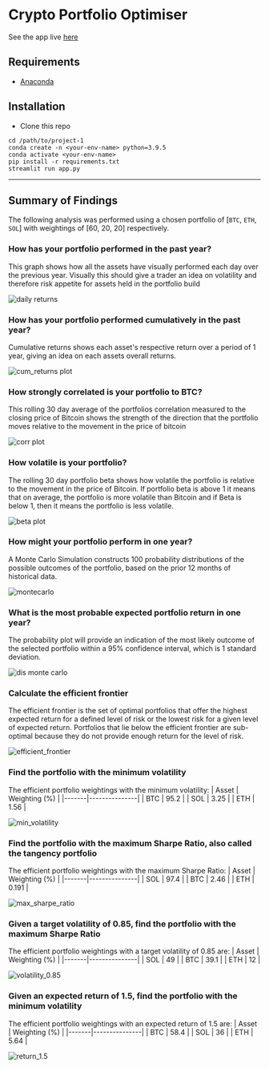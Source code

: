 # Crypto Portfolio Optimiser

See the app live [here](https://share.streamlit.io/vincent-l-j/crypto-portfolio-optimiser/main/app.py)

## Requirements
- [Anaconda](https://www.anaconda.com/products/individual)

## Installation
- Clone this repo
```
cd /path/to/project-1
conda create -n <your-env-name> python=3.9.5
conda activate <your-env-name>
pip install -r requirements.txt
streamlit run app.py
```

---

## Summary of Findings

The following analysis was performed using a chosen portfolio of [`BTC`, `ETH`, `SOL`] with weightings of [60, 20, 20] respectively.

### How has your portfolio performed in the past year?
This graph shows how all the assets have visually performed each day over the previous year. Visually this should give a trader an idea on volatility and therefore risk appetite for assets held in the portfolio build

![daily returns](images/daily_returns_plt.png)

### How has your portfolio performed cumulatively in the past year?
Cumulative returns shows each asset's respective return over a period of 1 year, giving an idea on each assets overall returns.

![cum_returns plot](images/cum_returns_plt.png)

### How strongly correlated is your portfolio to BTC?
This rolling 30 day average of the portfolios correlation measured to the closing price of Bitcoin shows the strength of the direction that the portfolio moves relative to the movement in the price of bitcoin
 

![corr plot](images/corr_plt.png)

### How volatile is your portfolio?
The rolling 30 day portfolio beta shows how volatile the portfolio is relative to the movement in the price of Bitcoin. If portfolio beta is above 1 it means that on average, the portfolio is more volatile than Bitcoin and if Beta is below 1, then it means the portfolio is less volatile. 

![beta plot](images/bet_plt.png)

### How might your portfolio perform in one year?
A Monte Carlo Simulation constructs 100 probability distributions of the possible outcomes of the portfolio, based on the prior 12 months of historical data.

![montecarlo](images/monte_carlo.png)

### What is the most probable expected portfolio return in one year?
The probability plot will provide an indication of the most likely outcome of the selected portfolio within a 95% confidence interval, which is 1 standard deviation. 
 
![dis monte carlo](images/dis_monte_carlo.png)

### Calculate the efficient frontier
The efficient frontier is the set of optimal portfolios that offer the highest expected return for a defined level of risk or the lowest risk for a given level of expected return.
Portfolios that lie below the efficient frontier are sub-optimal because they do not provide enough return for the level of risk.

![efficient_frontier](images/efficient_frontier.png)

### Find the portfolio with the minimum volatility
The efficient portfolio weightings with the minimum volatility:
| Asset | Weighting (%) |
|-------|---------------|
| BTC   | 95.2          |
| SOL   | 3.25          |
| ETH   | 1.56          |

![min_volatility](images/min_vol_weight.png)

### Find the portfolio with the maximum Sharpe Ratio, also called the tangency portfolio
The efficient portfolio weightings with the maximum Sharpe Ratio:
| Asset | Weighting (%) |
|-------|---------------|
| SOL   | 97.4          |
| BTC   | 2.46          |
| ETH   | 0.191         |

![max_sharpe_ratio](images/max_sharp_weight.png)

### Given a target volatility of 0.85, find the portfolio with the maximum Sharpe Ratio
The efficient portfolio weightings with a target volatility of 0.85 are:
| Asset | Weighting (%) |
|-------|---------------|
| SOL   | 49            |
| BTC   | 39.1          |
| ETH   | 12            |

![volatility_0.85](images/efficient_volatility_0.85.png)

### Given an expected return of 1.5, find the portfolio with the minimum volatility
The efficient portfolio weightings with an expected return of 1.5 are:
| Asset | Weighting (%) |
|-------|---------------|
| BTC   | 58.4          |
| SOL   | 36            |
| ETH   | 5.64          |

![return_1.5](images/efficient_expected_return_1.5.png)

